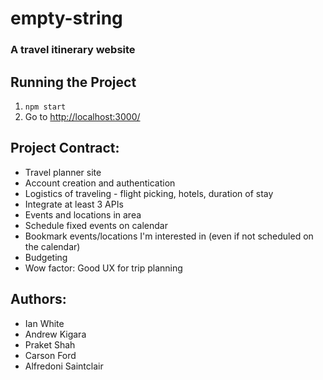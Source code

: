 # empty-string

### A travel itinerary website

## Running the Project
1. `npm start`
2. Go to [http://localhost:3000/](http://localhost:3000/)

## Project Contract:

- Travel planner site
- Account creation and authentication
- Logistics of traveling - flight picking, hotels, duration of stay
- Integrate at least 3 APIs
- Events and locations in area
- Schedule fixed events on calendar
- Bookmark events/locations I'm interested in (even if not scheduled on the calendar)
- Budgeting
- Wow factor: Good UX for trip planning

## Authors:

- Ian White
- Andrew Kigara
- Praket Shah
- Carson Ford
- Alfredoni Saintclair
